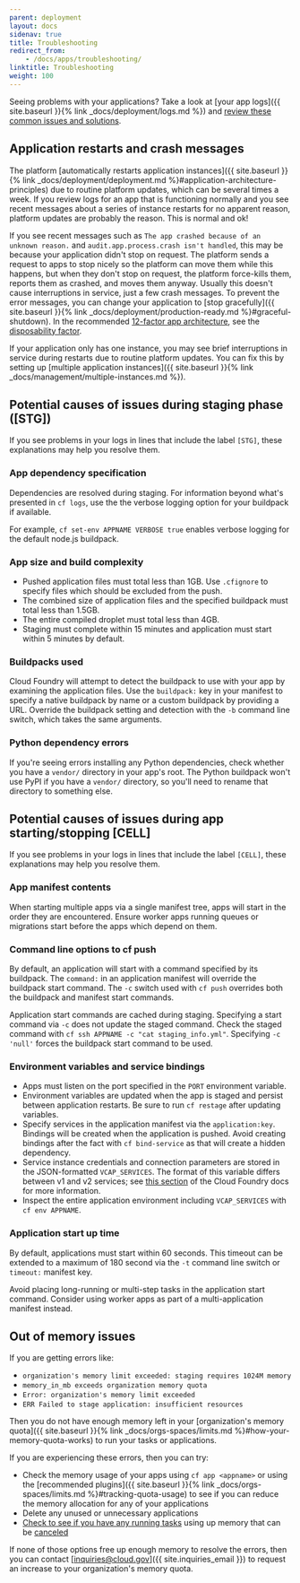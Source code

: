 ```yaml
---
parent: deployment
layout: docs
sidenav: true
title: Troubleshooting
redirect_from:
    - /docs/apps/troubleshooting/
linktitle: Troubleshooting
weight: 100
---
```


Seeing problems with your applications? Take a look at [your app logs]({{ site.baseurl }}{% link _docs/deployment/logs.md %}) and [review these common issues and solutions](https://docs.cloudfoundry.org/devguide/deploy-apps/troubleshoot-app-health.html).

## Application restarts and crash messages

The platform [automatically restarts application instances]({{ site.baseurl }}{% link _docs/deployment/deployment.md %}#application-architecture-principles) due to routine platform updates, which can be several times a week. If you review logs for an app that is functioning normally and you see recent messages about a series of instance restarts for no apparent reason, platform updates are probably the reason. This is normal and ok!

If you see recent messages such as `The app crashed because of an unknown reason.` and `audit.app.process.crash isn't handled`, this may be because your application didn't stop on request. The platform sends a request to apps to stop nicely so the platform can move them while this happens, but when they don't stop on request, the platform force-kills them, reports them as crashed, and moves them anyway. Usually this doesn't cause interruptions in service, just a few crash messages. To prevent the error messages, you can change your application to [stop gracefully]({{ site.baseurl }}{% link _docs/deployment/production-ready.md %}#graceful-shutdown). In the recommended [12-factor app architecture](https://12factor.net/), see the [disposability factor](https://12factor.net/disposability).

If your application only has one instance, you may see brief interruptions in service during restarts due to routine platform updates. You can fix this by setting up [multiple application instances]({{ site.baseurl }}{% link _docs/management/multiple-instances.md %}).

## Potential causes of issues during staging phase ([STG])

If you see problems in your logs in lines that include the label `[STG]`, these explanations may help you resolve them.

### App dependency specification

Dependencies are resolved during staging. For information beyond what's presented in `cf logs`, use the the verbose logging option for your buildpack if available.

For example, `cf set-env APPNAME VERBOSE true` enables verbose logging for the default node.js buildpack.

### App size and build complexity

- Pushed application files must total less than 1GB. Use `.cfignore` to specify files which should be excluded from the push.
- The combined size of application files and the specified buildpack must total less than 1.5GB.
- The entire compiled droplet must total less than 4GB.
- Staging must complete within 15 minutes and application must start within 5 minutes by default.

### Buildpacks used

Cloud Foundry will attempt to detect the buildpack to use with your app by examining the application files. Use the `buildpack:` key in your manifest to specify a native buildpack by name or a custom buildpack by providing a URL. Override the buildpack setting and detection with the `-b` command line switch, which takes the same arguments.

### Python dependency errors

If you're seeing errors installing any Python dependencies, check whether you have a `vendor/` directory in your app's root. The Python buildpack won't use PyPI if you have a `vendor/` directory, so you'll need to rename that directory to something else.

## Potential causes of issues during app starting/stopping [CELL]

If you see problems in your logs in lines that include the label `[CELL]`, these explanations may help you resolve them.

### App manifest contents

When starting multiple apps via a single manifest tree, apps will start in the order they are encountered. Ensure worker apps running queues or migrations start before the apps which depend on them.

### Command line options to cf push

By default, an application will start with a command specified by its buildpack. The `command:` in an application manifest will override the buildpack start command. The `-c` switch used with `cf push` overrides both the buildpack and manifest start commands.

Application start commands are cached during staging. Specifying a start command via `-c` does not update the staged command. Check the staged command with `cf ssh APPNAME -c "cat staging_info.yml"`. Specifying `-c 'null'` forces the buildpack start command to be used.

### Environment variables and service bindings

- Apps must listen on the port specified in the `PORT` environment variable.
- Environment variables are updated when the app is staged and persist between application restarts. Be sure to run `cf restage` after updating variables.
- Specify services in the application manifest via the `application:key`. Bindings will be created when the application is pushed. Avoid creating bindings after the fact with `cf bind-service` as that will create a hidden dependency.
- Service instance credentials and connection parameters are stored in the JSON-formatted `VCAP_SERVICES`. The format of this variable differs between v1 and v2 services; see [this section](http://docs.cloudfoundry.org/devguide/deploy-apps/environment-variable.html#VCAP-SERVICES) of the Cloud Foundry docs for more information.
- Inspect the entire application environment including `VCAP_SERVICES` with `cf env APPNAME`.

### Application start up time

By default, applications must start within 60 seconds. This timeout can be extended to a maximum of 180 second via the `-t` command line switch or `timeout:` manifest key.

Avoid placing long-running or multi-step tasks in the application start command. Consider using worker apps as part of a multi-application manifest instead.

## Out of memory issues

If you are getting errors like:

- `organization's memory limit exceeded: staging requires 1024M memory`
- `memory_in_mb exceeds organization memory quota`
- `Error: organization's memory limit exceeded`
- `ERR Failed to stage application: insufficient resources`

Then you do not have enough memory left in your [organization's memory quota]({{ site.baseurl }}{% link _docs/orgs-spaces/limits.md %}#how-your-memory-quota-works) to run your tasks or applications.

If you are experiencing these errors, then you can try:

- Check the memory usage of your apps using `cf app <appname>` or using the [recommended plugins]({{ site.baseurl }}{% link _docs/orgs-spaces/limits.md %}#tracking-quota-usage) to see if you can reduce the memory allocation for any of your applications
- Delete any unused or unnecessary applications
- [Check to see if you have any running tasks](https://docs.cloudfoundry.org/devguide/using-tasks.html#list-tasks) using up memory that can be [canceled](https://docs.cloudfoundry.org/devguide/using-tasks.html#cancel-task)

If none of those options free up enough memory to resolve the errors, then you can contact [inquiries@cloud.gov]({{ site.inquiries_email }}) to request an increase to your organization's memory quota.
